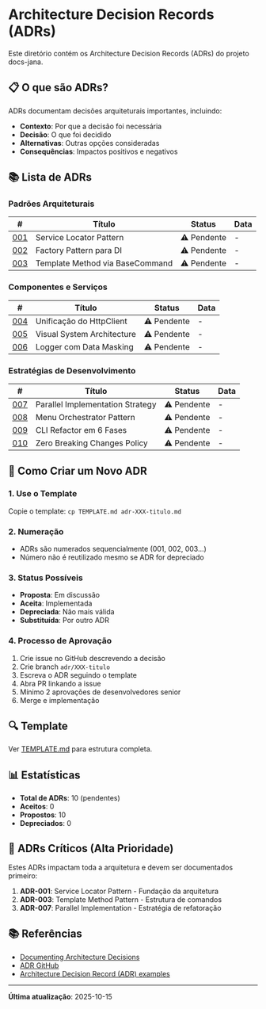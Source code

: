 # Architecture Decision Records (ADRs)

Este diretório contém os Architecture Decision Records (ADRs) do projeto docs-jana.

## 📋 O que são ADRs?

ADRs documentam decisões arquiteturais importantes, incluindo:
- **Contexto**: Por que a decisão foi necessária
- **Decisão**: O que foi decidido
- **Alternativas**: Outras opções consideradas
- **Consequências**: Impactos positivos e negativos

## 📚 Lista de ADRs

### Padrões Arquiteturais

| # | Título | Status | Data |
|---|--------|--------|------|
| [001](adr-001-service-locator-pattern.md) | Service Locator Pattern | ⚠️ Pendente | - |
| [002](adr-002-factory-pattern-di.md) | Factory Pattern para DI | ⚠️ Pendente | - |
| [003](adr-003-template-method-pattern.md) | Template Method via BaseCommand | ⚠️ Pendente | - |

### Componentes e Serviços

| # | Título | Status | Data |
|---|--------|--------|------|
| [004](adr-004-httpclient-unification.md) | Unificação do HttpClient | ⚠️ Pendente | - |
| [005](adr-005-visual-system-architecture.md) | Visual System Architecture | ⚠️ Pendente | - |
| [006](adr-006-logger-data-masking.md) | Logger com Data Masking | ⚠️ Pendente | - |

### Estratégias de Desenvolvimento

| # | Título | Status | Data |
|---|--------|--------|------|
| [007](adr-007-parallel-implementation.md) | Parallel Implementation Strategy | ⚠️ Pendente | - |
| [008](adr-008-menu-orchestrator-pattern.md) | Menu Orchestrator Pattern | ⚠️ Pendente | - |
| [009](adr-009-cli-refactor-phases.md) | CLI Refactor em 6 Fases | ⚠️ Pendente | - |
| [010](adr-010-zero-breaking-changes.md) | Zero Breaking Changes Policy | ⚠️ Pendente | - |

## 📝 Como Criar um Novo ADR

### 1. Use o Template

Copie o template: `cp TEMPLATE.md adr-XXX-titulo.md`

### 2. Numeração

- ADRs são numerados sequencialmente (001, 002, 003...)
- Número não é reutilizado mesmo se ADR for depreciado

### 3. Status Possíveis

- **Proposta**: Em discussão
- **Aceita**: Implementada
- **Depreciada**: Não mais válida
- **Substituída**: Por outro ADR

### 4. Processo de Aprovação

1. Crie issue no GitHub descrevendo a decisão
2. Crie branch `adr/XXX-titulo`
3. Escreva o ADR seguindo o template
4. Abra PR linkando a issue
5. Mínimo 2 aprovações de desenvolvedores senior
6. Merge e implementação

## 🔍 Template

Ver [TEMPLATE.md](TEMPLATE.md) para estrutura completa.

## 📊 Estatísticas

- **Total de ADRs**: 10 (pendentes)
- **Aceitos**: 0
- **Propostos**: 10
- **Depreciados**: 0

## 🎯 ADRs Críticos (Alta Prioridade)

Estes ADRs impactam toda a arquitetura e devem ser documentados primeiro:

1. **ADR-001**: Service Locator Pattern - Fundação da arquitetura
2. **ADR-003**: Template Method Pattern - Estrutura de comandos
3. **ADR-007**: Parallel Implementation - Estratégia de refatoração

## 📚 Referências

- [Documenting Architecture Decisions](https://cognitect.com/blog/2011/11/15/documenting-architecture-decisions)
- [ADR GitHub](https://adr.github.io/)
- [Architecture Decision Record (ADR) examples](https://github.com/joelparkerhenderson/architecture-decision-record)

---

**Última atualização**: 2025-10-15
